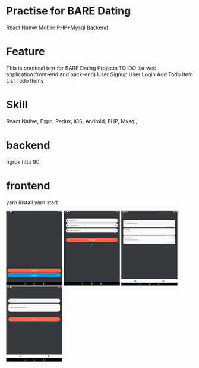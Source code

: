 # Practise for BARE Dating
React Native Mobile
PHP+Mysql Backend

# Feature
This is practical test for BARE Dating Projects
TO-DO list web application(front-end and back-end)
User Signup
User Login
Add Todo Item
List Todo Items

# Skill
React Native, Expo, Redux, iOS, Android, PHP, Mysql,

# backend
ngrok http 80

# frontend
yarn install
yarn start

<img src="1.png" width="30%" />
<img src="2.png" width="30%" />
<img src="3.png" width="30%" />
<img src="4.png" width="30%" />
